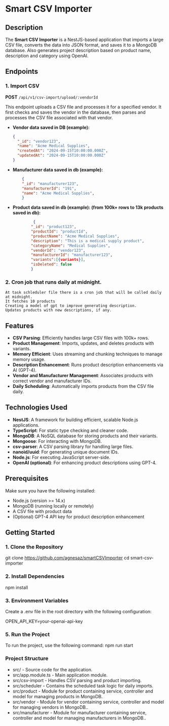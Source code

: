 # Smart CSV Importer

## Description

The **Smart CSV Importer** is a NestJS-based application that imports a large CSV file, converts the data into JSON format, and saves it to a MongoDB database. Also generates project description based on product name, description and category using OpenAI.


## Endpoints
### 1. Import CSV
**POST** `/api/v1/csv-import/upload/:vendorId`

This endpoint uploads a CSV file and processes it for a specified vendor. It first checks and saves the vendor in the database, then parses and processes the CSV file associated with that vendor.

- **Vendor data saved in DB (example):**
  ```json
  {
    "_id": "vendor123",
    "name": "Acme Medical Supplies",
    "createdAt": "2024-09-15T10:00:00.000Z",
    "updatedAt": "2024-09-15T10:00:00.000Z"
  }

- **Manufacturer data saved in db (example):**
    ```json
        {   
        "_id": "manufacturer123",
        "manufacturerId": "191",
        "name": "Acme Medical Supplies",
        }

- **Product data saved in db (example): (from 100k+ rows to 13k products saved in db):**
    ```json
             {
            "_id": "product123",
            "productId": "productId",
            "productName": "Acme Medical Supplies", 
            "description": "This is a medical supply product",
            "categoryName": "Medical Supplies",
            "vendorId": "vendor123",
            "manufacturerId": "manufacturer123",
            "variants":[{variants}],
            "isDeleted": false
            }

### 2.  Cron job that runs daily at midnight.
    At task schleduler file there is a cron job that will be called daily at midnight.
    It fetches 10 products
    Creating a model of gpt to improve generating description.
    Updates products with new descriptions, if any.


## Features

- **CSV Parsing**: Efficiently handles large CSV files with 100k+ rows.
- **Product Management**: Imports, updates, and deletes products with variants.
- **Memory Efficient**: Uses streaming and chunking techniques to manage memory usage.
- **Description Enhancement**: Runs product description enhancements via AI (GPT-4).
- **Vendor and Manufacturer Management**: Associates products with correct vendor and manufacturer IDs.
- **Daily Scheduling**: Automatically imports products from the CSV file daily.

## Technologies Used

- **NestJS**: A framework for building efficient, scalable Node.js applications.
- **TypeScript**: For static type checking and cleaner code.
- **MongoDB**: A NoSQL database for storing products and their variants.
- **Mongoose**: For interacting with MongoDB.
- **csv-parser**: A CSV parsing library for handling large files.
- **nanoid/uuid**: For generating unique document IDs.
- **Node.js**: For executing JavaScript server-side.
- **OpenAI (optional)**: For enhancing product descriptions using GPT-4.

## Prerequisites

Make sure you have the following installed:
- Node.js (version >= 14.x)
- MongoDB (running locally or remotely)
- A CSV file with product data
- (Optional) GPT-4 API key for product description enhancement

## Getting Started

### 1. Clone the Repository

git clone https://github.com/agnesaz/smartCSVImporter
cd smart-csv-importer


### 2. Install Dependencies

npm install

### 3. Environment Variables
Create a .env file in the root directory with the following configuration:

 OPEN_API_KEY=your-openai-api-key 

### 5. Run the Project
To run the project, use the following command:
npm run start

### Project Structure
-   src/ - Source code for the application.
-   src/app.module.ts - Main application module.
-   src/csv-import - Handles CSV parsing and product importing.
-   src/scheduler - Contains the scheduled task logic for daily imports.
-   src/product - Module for product containing service, controller and model for managing products in MongoDB.
-   src/vendor - Module for vendor containing service, controller and model for managing vendors in MongoDB..
-   src/manufacturer - Module for manufacturer containing service, controller and model for managing manufacturers in MongoDB..
